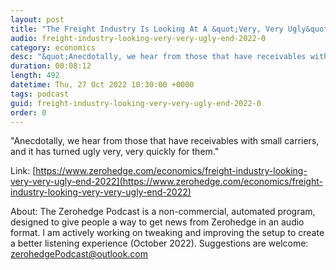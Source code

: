 ```yaml
---
layout: post
title: "The Freight Industry Is Looking At A &quot;Very, Very Ugly&quot; End Of 2022"
audio: freight-industry-looking-very-very-ugly-end-2022-0
category: economics
desc: "&quot;Anecdotally, we hear from those that have receivables with small carriers, and it has turned ugly very, very quickly for them.&quot;"
duration: 00:08:12
length: 492
datetime: Thu, 27 Oct 2022 10:30:00 +0000
tags: podcast
guid: freight-industry-looking-very-very-ugly-end-2022-0
order: 0
---
```

&quot;Anecdotally, we hear from those that have receivables with small carriers, and it has turned ugly very, very quickly for them.&quot;

Link: [https://www.zerohedge.com/economics/freight-industry-looking-very-very-ugly-end-2022](https://www.zerohedge.com/economics/freight-industry-looking-very-very-ugly-end-2022)

About: The Zerohedge Podcast is a non-commercial, automated program, designed to give people a way to get news from Zerohedge in an audio format.  I am actively working on tweaking and improving the setup to create a better listening experience (October 2022).  Suggestions are welcome: [zerohedgePodcast@outlook.com](mailto:zerohedgePodcast@outlook.com)